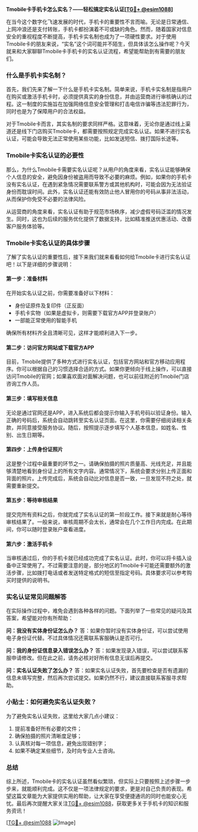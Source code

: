 **Tmobile卡手机卡怎么实名？——轻松搞定实名认证[[TG💪+ @esim1088](https://t.me/s/esim1088)]**

在当今这个数字化飞速发展的时代，手机卡的重要性不言而喻。无论是日常通信、上网冲浪还是支付转账，手机卡都扮演着不可或缺的角色。然而，随着国家对信息安全的重视程度不断提高，手机卡实名制也成为了一项硬性要求。对于使用Tmobile卡的朋友来说，“实名”这个词可能并不陌生，但具体该怎么操作呢？今天就来和大家聊聊Tmobile卡手机卡的实名认证流程，希望能帮助到有需要的朋友们。

### 什么是手机卡实名制？

首先，我们先来了解一下什么是手机卡实名制。简单来说，手机卡实名制是指用户在购买或激活手机卡时，必须提供真实的身份信息，并由运营商进行审核确认的过程。这一制度的实施旨在加强网络信息安全管理和打击电信诈骗等违法犯罪行为，同时也是为了保障用户的合法权益。

对于Tmobile卡而言，其实名制的要求同样严格。这意味着，无论你是通过线上渠道还是线下门店购买Tmobile卡，都需要按照规定完成实名认证。如果不进行实名认证，可能会导致无法正常使用某些功能，比如发送短信、拨打国际长途等。

### Tmobile卡实名认证的必要性

那么，为什么Tmobile卡需要实名认证呢？从用户的角度来看，实名认证能够确保个人信息的安全，避免因身份被盗用而导致不必要的麻烦。例如，如果你的手机卡没有实名认证，在遇到紧急情况需要联系警方或其他机构时，可能会因为无法验证身份而耽误时间。此外，实名认证还能有效防止他人冒用你的号码从事非法活动，从而保护你免受不必要的法律风险。

从运营商的角度来看，实名认证有助于规范市场秩序，减少虚假号码泛滥的情况发生。同时，这也为后续的服务优化提供了数据支持，比如精准推送优惠活动、改善客户服务体验等。

### Tmobile卡实名认证的具体步骤

了解了实名认证的重要性后，接下来我们就来看看如何给Tmobile卡进行实名认证吧！以下是详细的步骤说明：

#### 第一步：准备材料
在开始实名认证之前，你需要准备好以下材料：
- 身份证原件及复印件（正反面）
- 手机卡实物（如果是虚拟卡，则需要下载官方APP并登录账户）
- 一部能正常使用的智能手机

确保所有材料齐全且清晰可见，这样才能顺利进入下一步。

#### 第二步：访问官方网站或下载官方APP
目前，Tmobile提供了多种方式进行实名认证，包括官方网站和官方移动应用程序。你可以根据自己的习惯选择合适的方式。如果你更倾向于线上操作，可以直接访问Tmobile的官网；如果喜欢面对面解决问题，也可以前往附近的Tmobile门店咨询工作人员。

#### 第三步：填写相关信息
无论是通过官网还是APP，进入系统后都会提示你输入手机号码以验证身份。输入正确的号码后，系统会自动跳转至实名认证页面。在这里，你需要仔细阅读相关条款，并同意接受服务协议。随后，按照提示逐步填写个人基本信息，如姓名、性别、出生日期等。

#### 第四步：上传身份证照片
这是整个过程中最重要的环节之一。请确保拍摄的照片质量高、光线充足，并且能够清楚地看到身份证上的所有文字内容。通常情况下，系统会要求分别上传正面和背面的照片。上传完成后，系统会自动比对信息是否一致，一旦发现不符之处，就需要重新提交。

#### 第五步：等待审核结果
提交完所有资料之后，你就完成了实名认证的第一阶段工作。接下来就是耐心等待审核结果了。一般来说，审核周期不会太长，通常会在几个工作日内完成。在此期间，你可以随时登录账户查看进度。

#### 第六步：激活手机卡
当审核通过后，你的手机卡就已经成功完成了实名认证。此时，你可以将卡插入设备中正常使用了。不过需要注意的是，部分地区的Tmobile卡可能还需要额外的激活步骤，比如拨打电话或者发送特定格式的短信至指定号码。具体要求可以参考购买时提供的说明书。

### 实名认证常见问题解答

在实际操作过程中，难免会遇到各种各样的问题。下面列举了一些常见的疑问及其答案，希望能对你有所帮助：

**问：我没有实体身份证怎么办？**
答：如果你暂时没有实体身份证，可以尝试使用电子身份证代替。不过具体情况还需联系客服确认是否可行。

**问：我的身份证信息录入错误怎么办？**
答：如果发现录入错误，可以尝试联系客服申请修改。但在此之前，请务必核对好所有信息无误后再提交。

**问：实名认证失败了怎么办？**
答：如果实名认证失败，首先要检查是否有遗漏的信息未填写完整，然后再次尝试提交。如果仍然不行，建议直接联系客服寻求帮助。

### 小贴士：如何避免实名认证失败？

为了避免实名认证失败，这里给大家几点小建议：
1. 提前准备好所有必要的文件；
2. 确保拍摄的照片清晰度足够；
3. 认真核对每一项信息，避免出现错别字；
4. 如果不确定某些细节，及时向专业人士咨询。

### 总结

综上所述，Tmobile卡的实名认证虽然看似繁琐，但实际上只要按照上述步骤一步步来，就能顺利完成。这不仅是一项法律规定的要求，更是对自己负责的表现。希望这篇文章能为大家提供实用的帮助，让大家在享受便捷通讯的同时也能安心无忧。最后再次提醒大家关注[TG💪+ @esim1088](https://t.me/s/esim1088)，获取更多关于手机卡的知识和服务资讯！

[[TG💪+ @esim1088](https://t.me/s/esim1088) ![Image](https://i.postimg.cc/4NQfJmqS/Snipaste-2025-05-13-00-14-12.png)]